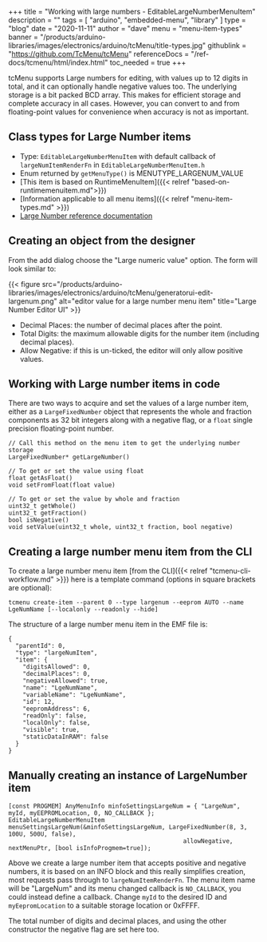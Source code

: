 +++
title = "Working with large numbers - EditableLargeNumberMenuItem"
description = ""
tags = [ "arduino", "embedded-menu", "library" ]
type = "blog"
date = "2020-11-11"
author =  "dave"
menu = "menu-item-types"
banner = "/products/arduino-libraries/images/electronics/arduino/tcMenu/title-types.jpg"
githublink = "https://github.com/TcMenu/tcMenu"
referenceDocs = "/ref-docs/tcmenu/html/index.html"
toc_needed = true
+++

tcMenu supports Large numbers for editing, with values up to 12 digits in total, and it can optionally handle negative values too. The underlying storage is a bit packed BCD array. This makes for efficient storage and complete accuracy in all cases. However, you can convert to and from floating-point values for convenience when accuracy is not as important.

## Class types for Large Number items

* Type: `EditableLargeNumberMenuItem` with default callback of `largeNumItemRenderFn` in `EditableLargeNumberMenuItem.h`
* Enum returned by `getMenuType()` is MENUTYPE_LARGENUM_VALUE
* [This item is based on RuntimeMenuItem]({{< relref "based-on-runtimemenuitem.md">}})
* [Information applicable to all menu items]({{< relref "menu-item-types.md" >}})
* [Large Number reference documentation](https://www.thecoderscorner.com/ref-docs/tcmenu/html/class_editable_large_number_menu_item.html)

## Creating an object from the designer

From the add dialog choose the "Large numeric value" option. The form will look similar to:

{{< figure src="/products/arduino-libraries/images/electronics/arduino/tcMenu/generatorui-edit-largenum.png" alt="editor value for a large number menu item" title="Large Number Editor UI" >}}

* Decimal Places: the number of decimal places after the point.
* Total Digits: the maximum allowable digits for the number item (including decimal places).
* Allow Negative: if this is un-ticked, the editor will only allow positive values. 

## Working with Large number items in code

There are two ways to acquire and set the values of a large number item, either as a `LargeFixedNumber` object that represents the whole and fraction components as 32 bit integers along with a negative flag, or a `float` single precision floating-point number.

    // Call this method on the menu item to get the underlying number storage
    LargeFixedNumber* getLargeNumber()

    // To get or set the value using float
    float getAsFloat()
    void setFromFloat(float value)

    // To get or set the value by whole and fraction
    uint32_t getWhole()
    uint32_t getFraction()
    bool isNegative()
    void setValue(uint32_t whole, uint32_t fraction, bool negative)

## Creating a large number menu item from the CLI

To create a large number menu item [from the CLI]({{< relref "tcmenu-cli-workflow.md" >}}) here is a template command (options in square brackets are optional):

    tcmenu create-item --parent 0 --type largenum --eeprom AUTO --name LgeNumName [--localonly --readonly --hide]

The structure of a large number menu item in the EMF file is:

    {
      "parentId": 0,
      "type": "largeNumItem",
      "item": {
        "digitsAllowed": 0,
        "decimalPlaces": 0,
        "negativeAllowed": true,
        "name": "LgeNumName",
        "variableName": "LgeNumName",
        "id": 12,
        "eepromAddress": 6,
        "readOnly": false,
        "localOnly": false,
        "visible": true,
        "staticDataInRAM": false
      }
    }

## Manually creating an instance of LargeNumber item

    [const PROGMEM] AnyMenuInfo minfoSettingsLargeNum = { "LargeNum", myId, myEEPROMLocation, 0, NO_CALLBACK };
    EditableLargeNumberMenuItem menuSettingsLargeNum(&minfoSettingsLargeNum, LargeFixedNumber(8, 3, 100U, 500U, false),
                                                     allowNegative, nextMenuPtr, [bool isInfoProgmem=true]);

Above we create a large number item that accepts positive and negative numbers, it is based on an INFO block and this really simplifies creation, most requests pass through to `largeNumItemRenderFn`. The menu item name will be "LargeNum" and its menu changed callback is `NO_CALLBACK`, you could instead define a callback. Change `myId` to the desired ID and `myEepromLocation` to a suitable storage location or 0xFFFF.

The total number of digits and decimal places, and using the other constructor the negative flag are set here too.
